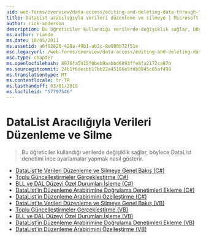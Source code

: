 ```yaml
---
uid: web-forms/overview/data-access/editing-and-deleting-data-through-the-datalist/index
title: DataList aracılığıyla verileri düzenleme ve silmeye | Microsoft Docs
author: rick-anderson
description: Bu öğreticiler kullandığı verilerde değişiklik sağlar, böylece DataList denetimi ince ayarlamalar yapmak nasıl gösterir.
ms.author: riande
ms.date: 10/05/2011
ms.assetid: a6f02826-428a-49b1-ab2c-8e080b72f51e
msc.legacyurl: /web-forms/overview/data-access/editing-and-deleting-data-through-the-datalist
msc.type: chapter
ms.openlocfilehash: 8976fa5415f0beb9aabbd6893ffe8fa2172ca87b
ms.sourcegitcommit: 24b1f6decbb17bb22a45166e5fdb0845c65af498
ms.translationtype: MT
ms.contentlocale: tr-TR
ms.lasthandoff: 03/01/2019
ms.locfileid: "57797546"
---
```

<a name="editing-and-deleting-data-through-the-datalist"></a>DataList Aracılığıyla Verileri Düzenleme ve Silme
====================
> Bu öğreticiler kullandığı verilerde değişiklik sağlar, böylece DataList denetimi ince ayarlamalar yapmak nasıl gösterir.


- [DataList’te Verileri Düzenleme ve Silmeye Genel Bakış (C#)](an-overview-of-editing-and-deleting-data-in-the-datalist-cs.md)
- [Toplu Güncelleştirmeler Gerçekleştirme (C#)](performing-batch-updates-cs.md)
- [BLL ve DAL Düzeyi Özel Durumları İşleme (C#)](handling-bll-and-dal-level-exceptions-cs.md)
- [DataList’in Düzenleme Arabirimine Doğrulama Denetimleri Ekleme (C#)](adding-validation-controls-to-the-datalist-s-editing-interface-cs.md)
- [DataList'in Düzenleme Arabirimini Özelleştirme (C#)](customizing-the-datalist-s-editing-interface-cs.md)
- [DataList’te Verileri Düzenleme ve Silmeye Genel Bakış (VB)](an-overview-of-editing-and-deleting-data-in-the-datalist-vb.md)
- [Toplu Güncelleştirmeler Gerçekleştirme (VB)](performing-batch-updates-vb.md)
- [BLL ve DAL Düzeyi Özel Durumları İşleme (VB)](handling-bll-and-dal-level-exceptions-vb.md)
- [DataList’in Düzenleme Arabirimine Doğrulama Denetimleri Ekleme (VB)](adding-validation-controls-to-the-datalist-s-editing-interface-vb.md)
- [DataList'in Düzenleme Arabirimini Özelleştirme (VB)](customizing-the-datalist-s-editing-interface-vb.md)
